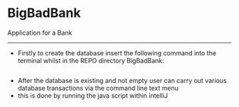 # BigBadBank
Application for a Bank

-------------------------------------------------------
* Firstly to create the database insert the following command into the terminal whilst in the REPO directory BigBadBank:
```mysql -uroot -p <kBank.sh
```
* After the database is existing and not empty user can carry out various database transactions via the command line text menu
* this is done by running the java script within intelliJ
